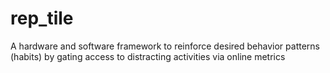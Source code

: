 # rep_tile
A hardware and software framework to reinforce desired behavior patterns (habits) by gating access to distracting activities via online metrics
